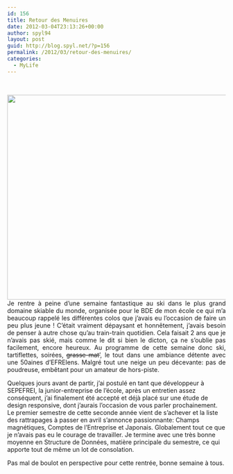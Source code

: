 ```yaml
---
id: 156
title: Retour des Menuires
date: 2012-03-04T23:13:26+00:00
author: spyl94
layout: post
guid: http://blog.spyl.net/?p=156
permalink: /2012/03/retour-des-menuires/
categories:
  - MyLife
---
```

&nbsp;

<p style="text-align: justify;">
  <img class="aligncenter" title="ski" src="http://www.skieur.com/media/news/c7f7c604ef068e52ef0507437e143488.jpg" alt="" width="610" height="472" />Je rentre à peine d’une semaine fantastique au ski dans le plus grand domaine skiable du monde, organisée pour le BDE de mon école ce qui m’a beaucoup rappelé les différentes colos que j’avais eu l’occasion de faire un peu plus jeune ! C’était vraiment dépaysant et honnêtement, j’avais besoin de penser à autre chose qu’au train-train quotidien. Cela faisait 2 ans que je n’avais pas skié, mais comme le dit si bien le dicton, ça ne s’oublie pas facilement, encore heureux. Au programme de cette semaine donc ski, tartiflettes, soirées, <del>grasse-mat’</del>, le tout dans une ambiance détente avec une 50aines d’EFREIens. Malgré tout une neige un peu décevante: pas de poudreuse, embêtant pour un amateur de hors-piste.
</p>

Quelques jours avant de partir, j’ai postulé en tant que développeur à SEPEFREI, la junior-entreprise de l’école, après un entretien assez conséquent, j’ai finalement été accepté et déjà placé sur une étude de design responsive, dont j’aurais l’occasion de vous parler prochainement. Le premier semestre de cette seconde année vient de s’achever et la liste des rattrapages à passer en avril s’annonce passionnante: Champs magnétiques, Comptes de l’Entreprise et Japonais. Globalement tout ce que je n’avais pas eu le courage de travailler. Je termine avec une très bonne moyenne en Structure de Données, matière principale du semestre, ce qui apporte tout de même un lot de consolation.

Pas mal de boulot en perspective pour cette rentrée, bonne semaine à tous.